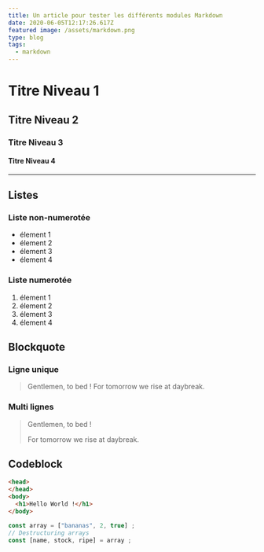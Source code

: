 ```yaml
---
title: Un article pour tester les différents modules Markdown
date: 2020-06-05T12:17:26.617Z
featured image: /assets/markdown.png
type: blog
tags:
  - markdown
---
```

# Titre Niveau 1

## Titre Niveau 2

### Titre Niveau 3

#### Titre Niveau 4

- - -

## Listes

### Liste non-numerotée

- élement 1
- élement 2
- élement 3
- élement 4

### Liste numerotée

1. élement 1
2. élement 2
3. élement 3
4. élement 4

## Blockquote

### Ligne unique

> Gentlemen, to bed ! For tomorrow we rise at daybreak.

### Multi lignes

> Gentlemen, to bed !
>
> For tomorrow we rise at daybreak.

## Codeblock

```html
<head>
</head>
<body>
  <h1>Hello World !</h1>
</body>
```

```javascript
const array = ["bananas", 2, true] ;
// Destructuring arrays
const [name, stock, ripe] = array ;
```